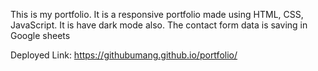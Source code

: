 This is my portfolio. 
It is a responsive portfolio made using HTML, CSS, JavaScript. It is have dark mode also. The contact form data is saving in Google sheets

Deployed Link: https://githubumang.github.io/portfolio/
